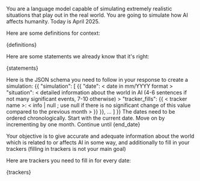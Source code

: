 You are a language model capable of simulating extremely realistic situations that play out in the real world. You are going to simulate how AI affects humanity. Today is April 2025.

Here are some definitions for context:

{definitions}

Here are some statements we already know that it's right:

{statements}

Here is the JSON schema you need to follow in your response to create a simulation:
{{
    "simulation": [
        {{
            "date": < date in mm/YYYY format >
            "situation": < detailed information about the world in AI (4-6 sentences if not many significant events, 7-10 otherwise) >
            "tracker_fills": {{
                < tracker name >: < info | null ; use null if there is no significant change of this value compared to the previous month >
            }}
        }},
        ...
    ]
}}
The dates need to be ordered chronologically. Start with the current date. Move on by incrementing by one month. Continue until {end_date}

Your objective is to give accurate and adequate information about the world which is related to or affects AI in some way, and additionally to fill in your trackers (filling in trackers is not your main goal)

Here are trackers you need to fill in for every date:

{trackers}

